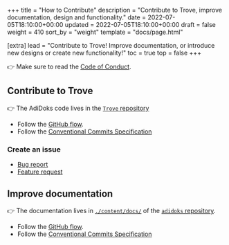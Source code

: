 +++
title = "How to Contribute"
description = "Contribute to Trove, improve documentation, design and functionality."
date = 2022-07-05T18:10:00+00:00
updated = 2022-07-05T18:10:00+00:00
draft = false
weight = 410
sort_by = "weight"
template = "docs/page.html"

[extra]
lead = "Contribute to Trove! Improve documentation, or introduce new designs or create new functionality!"
toc = true
top = false
+++

👉 Make sure to read the [Code of Conduct](../code-of-conduct/).

## Contribute to Trove

👉 The AdiDoks code lives in the [`Trove` repository](https://github.com/trovepi/trove)

- Follow the [GitHub flow](https://guides.github.com/introduction/flow/).
- Follow the [Conventional Commits Specification](https://www.conventionalcommits.org/en/v1.0.0/)

### Create an issue

- [Bug report](https://github.com/trovepi/trove/issues/new?template=bug-report---.md)
- [Feature request](https://github.com/trovepi/trove/issues/new?template=feature-request---.md)

## Improve documentation

👉 The documentation lives in [`./content/docs/`](https://github.com/trovepi/trove/tree/master/content/docs)
of the [`adidoks` repository](https://github.com/trovepi/trove).

- Follow the [GitHub flow](https://guides.github.com/introduction/flow/).
- Follow the [Conventional Commits Specification](https://www.conventionalcommits.org/en/v1.0.0/)
